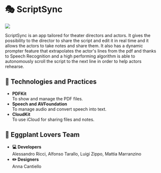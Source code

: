# 🎭 ScriptSync

<img src="./images/scriptSync.png" />

ScriptSync is an app tailored for theater directors and actors.
It gives the possibility to the director to share the script and edit it in real time and it allows the actors to take notes and share them.
It also has a dynamic prompter feature that extrapolates the actor's lines from the pdf and thanks to Speech Recognition and a high performing algorithm is able to autonomously scroll the script to the next line in order to help actors rehearse.

## 🔧 Technologies and Practices

- <b>PDFKit</b><br/>
To show and manage the PDF files.
- <b>Speech and AVFoundation</b><br/>
To manage audio and convert speech into text.
- <b>CloudKit</b><br/>
To use iCloud for sharing files and notes.

## 🍆 Eggplant Lovers Team

- <b>💻 Developers</b><br/>
Alessandro Ricci, Alfonso Tarallo, Luigi Zippo, Mattia Marranzino
- <b>✏️ Designers</b><br/>
Anna Cantiello